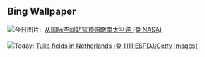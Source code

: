 ## Bing Wallpaper
![](https://www.bing.com/th?id=OHR.SpaceFlight_ZH-CN0927394503_UHD.jpg&w=1000)今日图片: &nbsp;[从国际空间站穹顶俯瞰南太平洋 (© NASA)](https://www.bing.com/th?id=OHR.SpaceFlight_ZH-CN0927394503_UHD.jpg)
<br><br/>
![](https://www.bing.com/th?id=OHR.TulipsWindmill_EN-US8114977846_UHD.jpg&w=1000)Today: [Tulip fields in Netherlands (© 1111IESPDJ/Getty Images)](https://www.bing.com/th?id=OHR.TulipsWindmill_EN-US8114977846_UHD.jpg)
<br><br/>
